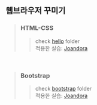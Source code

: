 ## 웹브라우저 꾸미기
> ### HTML-CSS 
>> check [hello](https://github.com/praybe/HTML-CSS-Bootstrap/tree/main/hello) folder <br/>
>>적용한 실습:  [Joandora](https://github.com/praybe/Project1_Joandora.git) 
<br/>

> ### Bootstrap
>> check [bootstrap](https://github.com/praybe/HTML-CSS-Bootstrap/tree/main/bootstrap) folder<br/>
>>적용한 실습:  [Joandora](https://github.com/praybe/Project1_Joandora.git) 
<br/>
